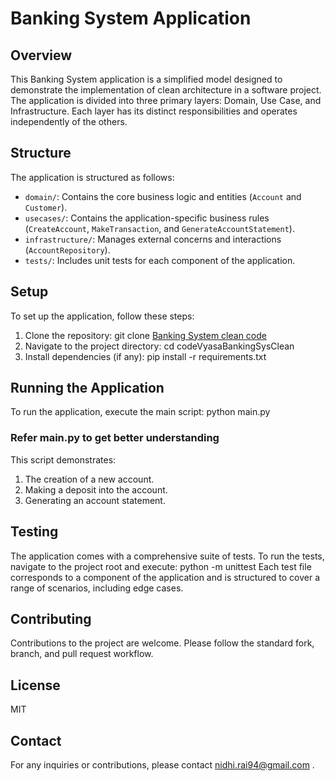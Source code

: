 # Banking System Application

## Overview
This Banking System application is a simplified model designed to demonstrate the implementation of clean architecture in a software project. The application is divided into three primary layers: Domain, Use Case, and Infrastructure. Each layer has its distinct responsibilities and operates independently of the others.

## Structure
The application is structured as follows:

- `domain/`: Contains the core business logic and entities (`Account` and `Customer`).
- `usecases/`: Contains the application-specific business rules (`CreateAccount`, `MakeTransaction`, and `GenerateAccountStatement`).
- `infrastructure/`: Manages external concerns and interactions (`AccountRepository`).
- `tests/`: Includes unit tests for each component of the application.

## Setup
To set up the application, follow these steps:

1. Clone the repository:  git clone [Banking System clean code](https://github.com/nidzrai/BankingSystem.git)
2. Navigate to the project directory:
cd codeVyasaBankingSysClean
3. Install dependencies (if any):
pip install -r requirements.txt
## Running the Application
To run the application, execute the main script:
python main.py
### Refer main.py to get better understanding
This script demonstrates:
1. The creation of a new account.
2. Making a deposit into the account.
3. Generating an account statement.

## Testing
The application comes with a comprehensive suite of tests. To run the tests, navigate to the project root and execute:
python -m unittest
Each test file corresponds to a component of the application and is structured to cover a range of scenarios, including edge cases.
    
## Contributing
Contributions to the project are welcome. Please follow the standard fork, branch, and pull request workflow.

## License
MIT

## Contact
For any inquiries or contributions, please contact nidhi.rai94@gmail.com .

